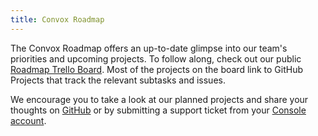 ```yaml
---
title: Convox Roadmap
---
```


The Convox Roadmap offers an up-to-date glimpse into our team's priorities and upcoming projects. To follow along, check out our public [Roadmap Trello Board](https://trello.com/b/XxvWeICx/roadmap). Most of the projects on the board link to GitHub Projects that track the relevant subtasks and issues.

We encourage you to take a look at our planned projects and share your thoughts on [GitHub](https://github.com/convox/rack/issues) or by submitting a support ticket from your [Console account](https://console.convox.com).
